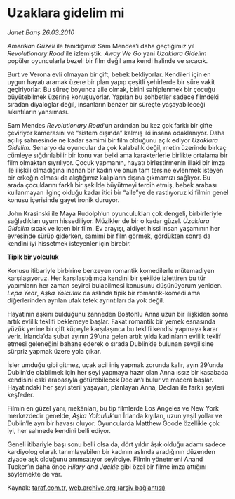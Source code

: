 # Uzaklara gidelim mi

*Janet Barış 26.03.2010*

<div class="yazi"><p><i>Amerikan Güzeli</i> ile tanıdığımız Sam Mendes’i daha geçtiğimiz yıl <i>Revolutionary Road</i> ile izlemiştik. <i>Away We Go</i> yani <i>Uzaklara Gidelim</i> popüler oyuncularla bezeli bir film değil ama kendi halinde ve sıcacık. </p>
<p>Burt ve Verona evli olmayan bir çift, bebek bekliyorlar. Kendileri için en uygun hayatı aramak üzere bir plan yapıp çeşitli şehirlerde bir süre vakit geçiriyorlar. Bu süreç boyunca aile olmak, birini sahiplenmek bir çocuğu büyütebilmek üzerine konuşuyorlar. Yapılan bu sohbetler sadece filmdeki sıradan diyaloglar değil, insanların benzer bir süreçte yaşayabileceği sıkıntıların yansıması. </p>
<p>Sam Mendes <i>Revolutionary Road</i>’un ardından bu kez çok farklı bir çifte çeviriyor kamerasını ve “sistem dışında” kalmış iki insana odaklanıyor. Daha açılış sahnesinde ne kadar samimi bir film olduğunu açık ediyor <i>Uzaklara Gidelim</i>. Senaryo da oyuncular da çok kalabalık değil, metin üzerinde birkaç cümleye sığdırılabilir bir konu var belki ama karakterlerle birlikte ortalama bir film olmaktan sıyrılıyor. Çocuk yapmanın, hayatı birleştirmenin illaki bir imza ile ilişkili olmadığına inanan bir kadın ve onun tam tersine evlenmek isteyen bir erkeğin olması da alıştığımız kalıpların dışına çıkmamızı sağlıyor. Bu arada çocuklarını farklı bir şekilde büyütmeyi tercih etmiş, bebek arabası kullanmayan ilginç olduğu kadar itici bir “aile”ye de rastlıyoruz ki filmin genel konusu içerisinde gayet ironik duruyor. </p>
<p>John Krasinski ile Maya Rudolph’un oyunculukları çok dengeli, birbirleriyle sağladıkları uyum hissediliyor. Müzikler de bir o kadar güzel. <i>Uzaklara Gidelim</i> sıcak ve içten bir film. Ev arayışı, aidiyet hissi insan yaşamının her evresinde sürüp giderken, samimi bir film görmek, gördükten sonra da kendini iyi hissetmek isteyenler için birebir. </p>
<p><b>Tipik bir yolculuk</b> </p>
<p>Konusu itibariyle birbirine benzeyen romantik komedilerle mütemadiyen karşılaşıyoruz. Her karşılaştığımda kendini bir şekilde izlettiren bu tür yapımların her zaman seyirci bulabilmesi konusunu düşünüyorum yeniden. <i>Lepa Year</i>, <i>Aşka Yolculuk</i> da aslında tipik bir romantik-komedi ama diğerlerinden ayrılan ufak tefek ayrıntıları da yok değil. </p>
<p>Hayatının aşkını bulduğunu zanneden Bostonlu Anna uzun bir ilişkiden sonra artık evlilik teklifi beklemeye başlar. Fakat romantik bir yemek esnasında yüzük yerine bir çift küpeyle karşılaşınca bu teklifi kendisi yapmaya karar verir. İrlanda’da şubat ayının 29’una gelen artık yılda kadınların evlilik teklif etmesi geleneğini bahane ederek o sırada Dublin’de bulunan sevgilisine sürpriz yapmak üzere yola çıkar. </p>
<p>İşler umduğu gibi gitmez, uçak acil iniş yapmak zorunda kalır, ayın 29’unda Dublin’de olabilmek için her şeyi yapmaya hazır olan Anna ıssız bir kasabada kendisini eski arabasıyla götürebilecek Declan’ı bulur ve macera başlar. Hayatındaki her şeyi steril yaşayan, planlayan Anna, Declan ile farklı şeyleri keşfeder. </p>
<p>Filmin en güzel yanı, mekânları, bu tip filmlerde Los Angeles ve New York merkezdedir genelde, <i>Aşka Yolculuk</i>’un İrlanda kıyıları, uzun yeşil yollar ve Dublin’le ayrı bir havası oluyor. Oyuncularda Matthew Goode özellikle çok iyi, her sahnede kendini belli ediyor. </p>
<p>Geneli itibariyle başı sonu belli olsa da, dört yıldır âşık olduğu adamı sadece kardiyolog olarak tanımlayabilen bir kadının aslında aradığının düzenden ziyade aşk olduğunu anımsatıyor seyirciye. Filmin yönetmeni Anand Tucker’ın daha önce <i>Hilary and Jackie</i> gibi özel bir filme imza attığını söylemekte de var.</p></div>

Kaynak: [taraf.com.tr](http://www.taraf.com.tr:80/makale/10629.htm), [web.archive.org (arşiv bağlantısı)](http://web.archive.org/web/20100405200923/http://www.taraf.com.tr:80/makale/10629.htm)
